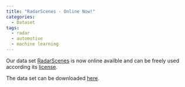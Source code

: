 ```yaml
---
title: "RadarScenes - Online Now!"
categories:
  - Dataset
tags:
  - radar
  - automotive
  - machine learning
---
```


Our data set [RadarScenes](www.radar-scenes.com) is now online availble and can be freely used according its [license](https://creativecommons.org/licenses/by-nc-sa/4.0/legalcode).

The data set can be downloaded [here](https://zenodo.org/record/4559821).
